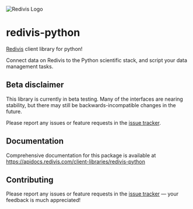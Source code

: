 ![Redivis Logo](https://github.com/redivis/redivis-python/raw/master/assets/logo_small.png)
# redivis-python
[Redivis](redivis.com) client library for python! 

Connect data on Redivis to the Python scientific stack, and script your data management tasks.

## Beta disclaimer
This library is currently in beta testing. Many of the interfaces are nearing stability, but there may still be backwards-incompatible changes in the future. 

Please report any issues or feature requests in the [issue tracker](https://github.com/redivis/redivis-python/issues).

## Documentation
Comprehensive documentation for this package is available at https://apidocs.redivis.com/client-libraries/redivis-python

## Contributing
Please report any issues or feature requests in the [issue tracker](https://github.com/redivis/redivis-python/issues)
 — your feedback is much appreciated!
